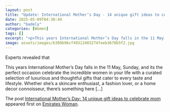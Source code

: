 ```yaml
---
layout: post
title: "Update: International Mother’s Day - 14 unique gift ideas to celebrate mom"
date: 2025-05-09T04:30:49
author: "badely"
categories: [Women]
tags: []
excerpt: "<p>This years International Mother’s Day falls in the 11 May, Sunday, and its the perfect occasion celebrate the incredible women in your life with a "
image: assets/images/b389b96cf49312403274feeb3678b5f2.jpg
---
```


Experts revealed that <p>This years International Mother’s Day falls in the 11 May, Sunday, and its the perfect occasion celebrate the incredible women in your life with a curated selection of luxurious and thoughtful gifts that cater to every taste and lifestyle. Whether she’s a skincare enthusiast, a fashion lover, or a home decor connoisseur, there’s something here [&#8230;]</p>
<p>The post <a href="https://emirateswoman.com/international-mothers-day-14-unique-gift-ideas/" rel="nofollow">International Mother&#8217;s Day: 14 unique gift ideas to celebrate mom</a> appeared first on <a href="https://emirateswoman.com" rel="nofollow">Emirates Woman</a>.</p>

